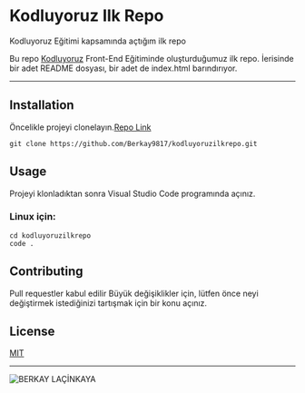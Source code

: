 # Kodluyoruz Ilk Repo
Kodluyoruz Eğitimi kapsamında açtığım ilk repo


Bu repo [Kodluyoruz](https://kodluyoruz.org/tr/kodluyoruz/) Front-End Eğitiminde oluşturduğumuz ilk repo. İerisinde bir adet README dosyası, bir adet de index.html barındırıyor.

---

## Installation
Öncelikle projeyi clonelayın.[Repo Link](https://github.com/Berkay9817/kodluyoruzilkrepo.git)

``` 
git clone https://github.com/Berkay9817/kodluyoruzilkrepo.git
```

## Usage
Projeyi klonladıktan sonra Visual Studio Code programında açınız.

### Linux için:

```
cd kodluyoruzilkrepo
code .

```

## Contributing

Pull requestler kabul edilir Büyük değişiklikler için, lütfen önce neyi değiştirmek istediğinizi tartışmak için bir konu açınız.

## License

[MIT](https://choosealicense.com/licenses/mit/)

---

![BERKAY LAÇİNKAYA](https://r.resimlink.com/MkKZ7SEJ39iY.jpg)


